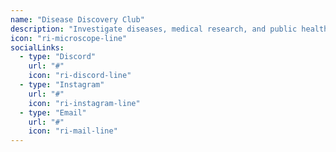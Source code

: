 ```yaml
---
name: "Disease Discovery Club"
description: "Investigate diseases, medical research, and public health through scientific inquiry. Learn about epidemiology, disease prevention, and medical research methodologies."
icon: "ri-microscope-line"
socialLinks:
  - type: "Discord"
    url: "#"
    icon: "ri-discord-line"
  - type: "Instagram"
    url: "#"
    icon: "ri-instagram-line"
  - type: "Email"
    url: "#"
    icon: "ri-mail-line"
---
```

